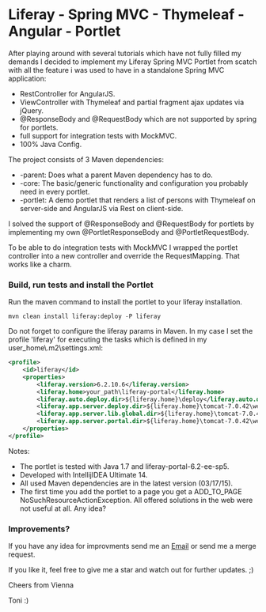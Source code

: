 # Liferay - Spring MVC - Thymeleaf - Angular - Portlet

After playing around with several tutorials which have not fully filled my demands I decided to implement my Liferay Spring MVC Portlet from scatch with all the feature i was used to have in a standalone Spring MVC application:

 * RestController for AngularJS.
 * ViewController with Thymeleaf and partial fragment ajax updates via jQuery.
 * @ResponseBody and @RequestBody which are not supported by spring for portlets.
 * full support for integration tests with MockMVC.
 * 100% Java Config.

The project consists of 3 Maven dependencies:

 * -parent: Does what a parent Maven dependency has to do.
 * -core: The basic/generic functionality and configuration you probably need in every portlet.
 * -portlet: A demo portlet that renders a list of persons with Thymeleaf on server-side and AngularJS via Rest on client-side.
 
I solved the support of @ResponseBody and @RequestBody for portlets by implementing my own @PortletResponseBody and @PortletRequestBody.

To be able to do integration tests with MockMVC I wrapped the portlet controller into a new controller and override the RequestMapping. That works like a charm.

### Build, run tests and install the Portlet

Run the maven command to install the portlet to your liferay installation.

```
mvn clean install liferay:deploy -P liferay
```

Do not forget to configure the liferay params in Maven. In my case I set the profile 'liferay' for executing the tasks which is defined in my user_home\\.m2\settings.xml:

```xml
<profile>
	<id>liferay</id>
	<properties>
		<liferay.version>6.2.10.6</liferay.version>
		<liferay.home>your_path\liferay-portal</liferay.home>
		<liferay.auto.deploy.dir>${liferay.home}\deploy</liferay.auto.deploy.dir>
		<liferay.app.server.deploy.dir>${liferay.home}\tomcat-7.0.42\webapps</liferay.app.server.deploy.dir>
		<liferay.app.server.lib.global.dir>${liferay.home}\tomcat-7.0.42\lib\ext</liferay.app.server.lib.global.dir>
		<liferay.app.server.portal.dir>${liferay.home}\tomcat-7.0.42\webapps\ROOT</liferay.app.server.portal.dir>
	</properties>
</profile>
```

Notes:

 * The portlet is tested with Java 1.7 and liferay-portal-6.2-ee-sp5.
 * Developed with IntellijIDEA Ultimate 14.
 * All used Maven dependencies are in the latest version (03/17/15).
 * The first time you add the portlet to a page you get a ADD_TO_PAGE NoSuchResourceActionException. All offered solutions in the web were not useful at all. Any idea?
 
### Improvements?

If you have any idea for improvments send me an [Email](mailto:wwa2007@nurfuerspam.de) or send me a merge request.

If you like it, feel free to give me a star and watch out for further updates. ;)

Cheers from Vienna

Toni :)


